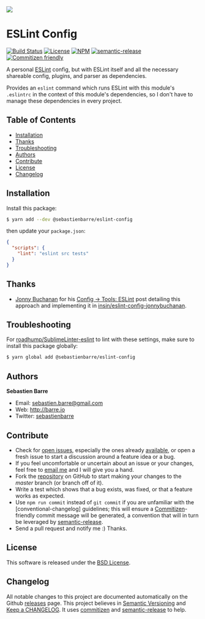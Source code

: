<img src="https://gist.githubusercontent.com/sebastienbarre/6f8ce4bc7488bbd2238801eaa8a58fc9/raw/42414fef149734b8e757f986de1327c76432c941/separator.png" />

# ESLint Config

[![Build Status][_self_:build-status:badge]][_self_:build-status] [![License][BSD License:badge]][BSD License] [![NPM][_self_:npm:badge]][_self_:npm] [![semantic-release][semantic-release:badge]][semantic-release] [![Commitizen friendly][commitizen:badge]][commitizen]

A personal [ESLint] config, but with ESLint itself and all the necessary shareable config, plugins, and parser as dependencies.

Provides an `eslint` command which runs ESLint with this module's `.eslintrc` in the context of this module's dependencies, so I don't have to manage these dependencies in every project.

## Table of Contents

<!-- MarkdownTOC autolink=true bracket=round -->

- [Installation](#installation)
- [Thanks](#thanks)
- [Troubleshooting](#troubleshooting)
- [Authors](#authors)
- [Contribute](#contribute)
- [License](#license)
- [Changelog](#changelog)

<!-- /MarkdownTOC -->

## Installation

Install this package:
```bash
$ yarn add --dev @sebastienbarre/eslint-config
```

then update your `package.json`:
```json
{
  "scripts": {
    "lint": "eslint src tests"
  }
}
```

## Thanks

* [Jonny Buchanan][insin:github] for his [Config → Tools: ESLint][insin:eslint] post detailing this approach and implementing it in [insin/eslint-config-jonnybuchanan].

## Troubleshooting

For [roadhump/SublimeLinter-eslint] to lint with these settings, make sure to install this package globally:
```bash
$ yarn global add @sebastienbarre/eslint-config
```

## Authors

**Sebastien Barre**

* Email: sebastien.barre@gmail.com
* Web: http://barre.io
* Twitter: [sebastienbarre][sebastienbarre:Twitter]

## Contribute

* Check for [open issues][_self_:issues], especially the ones already [available][_self_:issues:available], or open a fresh issue to start a discussion around a feature idea or a bug.
* If you feel uncomfortable or uncertain about an issue or your changes, feel free to [email me][sebastienbarre:email] and I will give you a hand.
* Fork the [repository][_self_:repo] on GitHub to start making your changes to the *master* branch (or branch off of it).
* Write a test which shows that a bug exists, was fixed, or that a feature works as expected.
* Use `npm run commit` instead of `git commit` if you are unfamiliar with the [conventional-changelog] guidelines; this will ensure a [Commitizen]-friendly commit message will be generated, a convention that will in turn be leveraged by [semantic-release].
* Send a pull request and notify me :) Thanks.

## License

This software is released under the [BSD License].

## Changelog

All notable changes to this project are documented automatically on the Github [releases][_self_:releases] page. This project believes in [Semantic Versioning] and [Keep a CHANGELOG]. It uses [commitizen] and [semantic-release] to help.

[_self_:build-status:badge]: https://img.shields.io/travis/sebastienbarre/eslint-config.svg
[_self_:build-status]: https://travis-ci.org/sebastienbarre/eslint-config
[_self_:issues:available]: https://github.com/sebastienbarre/eslint-config/labels/Status%3A%20Available
[_self_:issues]: https://github.com/sebastienbarre/eslint-config/issues
[_self_:npm:badge]: https://img.shields.io/npm/v/@sebastienbarre/eslint-config.svg
[_self_:npm]: https://www.npmjs.com/package/@sebastienbarre/eslint-config
[_self_:releases]: https://github.com/sebastienbarre/eslint-config/releases
[_self_:repo]: https://github.com/sebastienbarre/eslint-config
[BSD License:badge]: https://img.shields.io/badge/license-BSD--3--Clause-blue.svg
[BSD License]: http://opensource.org/licenses/BSD-3-Clause
[commitizen:badge]: https://img.shields.io/badge/commitizen-friendly-brightgreen.svg
[commitizen]: https://github.com/commitizen/cz-cli
[ESLint]: http://eslint.org/
[insin/eslint-config-jonnybuchanan]: https://github.com/insin/eslint-config-jonnybuchanan
[insin:eslint]: https://medium.com/@jbscript/config-tools-eslint-c85b6d48f7e2#.fvzzrrlfz
[insin:github]: https://github.com/insin
[Keep a CHANGELOG]: http://keepachangelog.com/
[roadhump/SublimeLinter-eslint]: https://github.com/roadhump/SublimeLinter-eslint
[sebastienbarre:email]: mailto:sebastien.barre@gmail.com
[sebastienbarre:Twitter]: https://twitter.com/sebastienbarre/
[Semantic Versioning]: http://semver.org/
[semantic-release:badge]: https://img.shields.io/badge/%F0%9F%93%A6-semantic--release-e10079.svg
[semantic-release]: https://github.com/semantic-release/semantic-release
